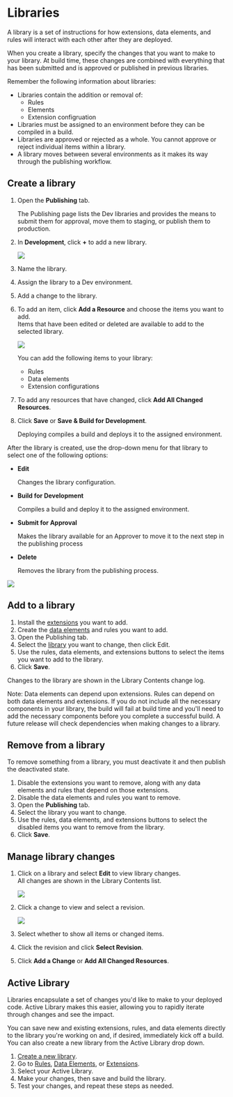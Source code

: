 # Libraries

A library is a set of instructions for how extensions, data elements, and rules will interact with each other after they are deployed.

When you create a library, specify the changes that you want to make to your library. At build time, these changes are combined with everything that has been submitted and is approved or published in previous libraries.

Remember the following information about libraries:

* Libraries contain the addition or removal of:  
  * Rules 
  * Elements 
  * Extension configruation
* Libraries must be assigned to an environment before they can be compiled in a build.
* Libraries are approved or rejected as a whole. You cannot approve or reject individual items within a library.
* A library moves between several environments as it makes its way through the publishing workflow.

## Create a library

1. Open the **Publishing** tab.

   The Publishing page lists the Dev libraries and provides the means to submit them for approval, move them to staging, or publish them to production.

2. In **Development**, click **+** to add a new library.

   ![](../.gitbook/assets/library-create.jpg)

3. Name the library.
4. Assign the library to a Dev environment.
5. Add a change to the library. 
6. To add an item, click **Add a Resource** and choose the items you want to add.  
   Items that have been edited or deleted are available to add to the selected library.

   ![](../.gitbook/assets/library-add-change.jpg)

   You can add the following items to your library:

   * Rules
   * Data elements
   * Extension configurations

7. To add any resources that have changed, click **Add All Changed Resources**.
8. Click **Save** or **Save & Build for Development**.

   Deploying compiles a build and deploys it to the assigned environment.

After the library is created, use the drop-down menu for that library to select one of the following options:

* **Edit**

  Changes the library configuration.

* **Build for Development**

  Compiles a build and deploy it to the assigned environment.

* **Submit for Approval**

  Makes the library available for an Approver to move it to the next step in the publishing process

* **Delete**

  Removes the library from the publishing process.

![](../.gitbook/assets/library-menu.png)

## Add to a library

1. Install the [extensions](../managing-resources/extensions.md) you want to add.
2. Create the [data elements](../managing-resources/data-elements.md) and rules you want to add.
3. Open the Publishing tab.
4. Select the [library](libraries.md) you want to change, then click Edit.
5. Use the rules, data elements, and extensions buttons to select the items you want to add to the library.
6. Click **Save**.

Changes to the library are shown in the Library Contents change log.

Note: Data elements can depend upon extensions. Rules can depend on both data elements and extensions. If you do not include all the necessary components in your library, the build will fail at build time and you'll need to add the necessary components before you complete a successful build. A future release will check dependencies when making changes to a library.

## Remove from a library

To remove something from a library, you must deactivate it and then publish the deactivated state.

1. Disable the extensions you want to remove, along with any data elements and rules that depend on those extensions.
2. Disable the data elements and rules you want to remove.
3. Open the **Publishing** tab.
4. Select the library you want to change.
5. Use the rules, data elements, and extensions buttons to select the disabled items you want to remove from the library.
6. Click **Save**.

## Manage library changes

1. Click on a library and select **Edit** to view library changes.  
   All changes are shown in the Library Contents list.

   ![](../.gitbook/assets/library-contents.jpg)

2. Click a change to view and select a revision.

   ![](../.gitbook/assets/library-contents-revision.jpg)

3. Select whether to show all items or changed items.
4. Click the revision and click **Select Revision**.
5. Click **Add a Change** or **Add All Changed Resources**.

## Active Library

Libraries encapsulate a set of changes you'd like to make to your deployed code. Active Library makes this easier, allowing you to rapidly iterate through changes and see the impact.

You can save new and existing extensions, rules, and data elements directly to the library you're working on and, if desired, immediately kick off a build. You can also create a new library from the Active Library drop down.

1. [Create a new library](libraries.md#create-a-library).
2. Go to [Rules](../managing-resources/rules.md), [Data Elements](../managing-resources/data-elements.md), or [Extensions](../managing-resources/extensions.md).
3. Select your Active Library.
4. Make your changes, then save and build the library.
5. Test your changes, and repeat these steps as needed.

